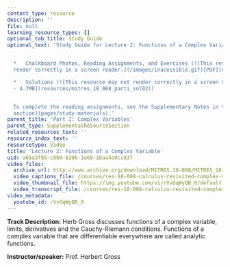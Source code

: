 ```yaml
---
content_type: resource
description: ''
file: null
learning_resource_types: []
optional_tab_title: Study Guide
optional_text: 'Study Guide for Lecture 2: Functions of a Complex Variable


  *   Chalkboard Photos, Reading Assignments, and Exercises (![This resource may not
  render correctly in a screen reader.](/images/inacessible.gif)[PDF](resources/mitres_18_008_parti_lec02))

  *   Solutions (![This resource may not render correctly in a screen reader.](/images/inacessible.gif)[PDF
  - 4.7MB](resources/mitres_18_008_parti_sol02))


  To complete the reading assignments, see the Supplementary Notes in the [Study Materials
  section](pages/study-materials).'
parent_title: 'Part I: Complex Variables'
parent_type: SupplementalResourceSection
related_resources_text: ''
resource_index_text: ''
resourcetype: Video
title: 'Lecture 2: Functions of a Complex Variable'
uid: a65a3f85-c8b0-6396-1a69-1baa4a9cc837
video_files:
  archive_url: http://www.archive.org/download/MITRES.18-008/MITRES_18-008_Part1_lec2_300k.mp4
  video_captions_file: /courses/res-18-008-calculus-revisited-complex-variables-differential-equations-and-linear-algebra-fall-2011/e722d1e94cb8582e98ad6d78c38ee0bd_rVvGqWyQB_0.vtt
  video_thumbnail_file: https://img.youtube.com/vi/rVvGqWyQB_0/default.jpg
  video_transcript_file: /courses/res-18-008-calculus-revisited-complex-variables-differential-equations-and-linear-algebra-fall-2011/ccbedd9d217ec2892fbe8c48d40669c0_rVvGqWyQB_0.pdf
video_metadata:
  youtube_id: rVvGqWyQB_0
---
```


**Track Description:** Herb Gross discusses functions of a complex variable, limits, derivatives and the Cauchy-Riemann conditions. Functions of a complex variable that are differentiable everywhere are called analytic functions.

**Instructor/speaker:** Prof. Herbert Gross